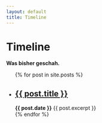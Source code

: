 ```yaml
---
layout: default
title: Timeline
---
```

<h1>Timeline</h1>
<b>Was bisher geschah.</b>

<ul>
  {% for post in site.posts %}
    <li>
      <h2><a href="{{ post.url }}">{{ post.title }}</a></h2>
      <b>{{ post.date }}</b>
      {{ post.excerpt }}
    </li>
  {% endfor %}
</ul>
